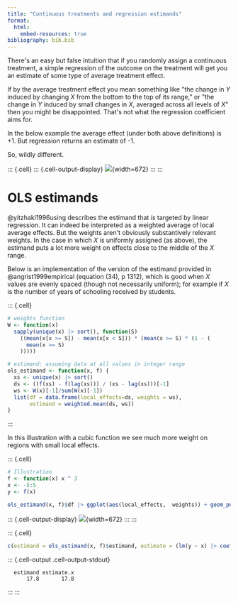 ```yaml
---
title: "Continuous treatments and regression estimands"
format: 
  html:
    embed-resources: true
bibliography: bib.bib
---
```






There's an easy but false intuition that if you randomly assign a continuous treatment, a simple regression of the outcome on the treatment will get you an estimate of some type of  average treatment effect. 

If by the average treatment effect you mean something like "the change in $Y$ induced by changing $X$ from the bottom to the top of its range," or "the  change in $Y$ induced by small changes in $X$, averaged across all levels of $X$" then you might be disappointed. That's not what the regression coefficient  aims for.

In the below example the average effect (under both above definitions) is +1. But regression returns an estimate of -1. 

So, wildly different.



::: {.cell}
::: {.cell-output-display}
![](continuous_ols_files/figure-html/unnamed-chunk-2-1.png){width=672}
:::
:::






# OLS estimands

@yitzhaki1996using describes the estimand that *is* targeted by linear regression. It can indeed be interpreted as a weighted average of local average  effects. But the weights aren't obviously substantively relevant weights. In the case in which $X$ is uniformly assigned (as above), the estimand puts a lot more weight on effects close to the middle of the $X$ range.

Below is an implementation of the version of the estimand provided in @angrist1999empirical (equation (34), p 1312), which is good when $X$ values are evenly spaced (though not necessarily uniform); for example if $X$ is the number of years of schooling received by students. 
 


::: {.cell}

```{.r .cell-code}
# weights function
W <- function(x)
  sapply(unique(x) |> sort(), function(S)
    ((mean(x[x >= S]) - mean(x[x < S])) * (mean(x >= S) * (1 - (
      mean(x >= S)
    )))))

# estimand: assuming data at all values in integer range
ols_estimand <- function(x, f) {
  xs <- unique(x) |> sort()
  ds <- ((f(xs) - f(lag(xs))) / (xs - lag(xs)))[-1]
  ws <- W(x)[-1]/sum(W(x)[-1])
  list(df = data.frame(local_effects=ds, weights = ws), 
       estimand = weighted.mean(ds, ws))
}
```
:::



In this illustration with a cubic function we see much more weight on regions with small local effects.



::: {.cell}

```{.r .cell-code}
# Illustration
f <- function(x) x ^ 3
x <- -5:5
y <- f(x)

ols_estimand(x, f)$df |> ggplot(aes(local_effects,  weights)) + geom_point()
```

::: {.cell-output-display}
![](continuous_ols_files/figure-html/unnamed-chunk-4-1.png){width=672}
:::
:::

::: {.cell}

```{.r .cell-code}
c(estimand = ols_estimand(x, f)$estimand, estimate = (lm(y ~ x) |> coef())[2])
```

::: {.cell-output .cell-output-stdout}

```
  estimand estimate.x 
      17.8       17.8 
```


:::
:::

